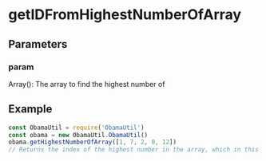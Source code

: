 # getIDFromHighestNumberOfArray
## Parameters
### param
Array(): The array to find the highest number of
## Example
```javascript
const ObamaUtil = require('ObamaUtil')
const obama = new ObamaUtil.ObamaUtil()
obama.getHighestNumberOfArray([1, 7, 2, 0, 12])
// Returns the index of the highest number in the array, which in this case, is 4.
```